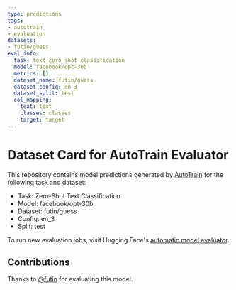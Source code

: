 ```yaml
---
type: predictions
tags:
- autotrain
- evaluation
datasets:
- futin/guess
eval_info:
  task: text_zero_shot_classification
  model: facebook/opt-30b
  metrics: []
  dataset_name: futin/guess
  dataset_config: en_3
  dataset_split: test
  col_mapping:
    text: text
    classes: classes
    target: target
---
```

# Dataset Card for AutoTrain Evaluator

This repository contains model predictions generated by [AutoTrain](https://huggingface.co/autotrain) for the following task and dataset:

* Task: Zero-Shot Text Classification
* Model: facebook/opt-30b
* Dataset: futin/guess
* Config: en_3
* Split: test

To run new evaluation jobs, visit Hugging Face's [automatic model evaluator](https://huggingface.co/spaces/autoevaluate/model-evaluator).

## Contributions

Thanks to [@futin](https://huggingface.co/futin) for evaluating this model.